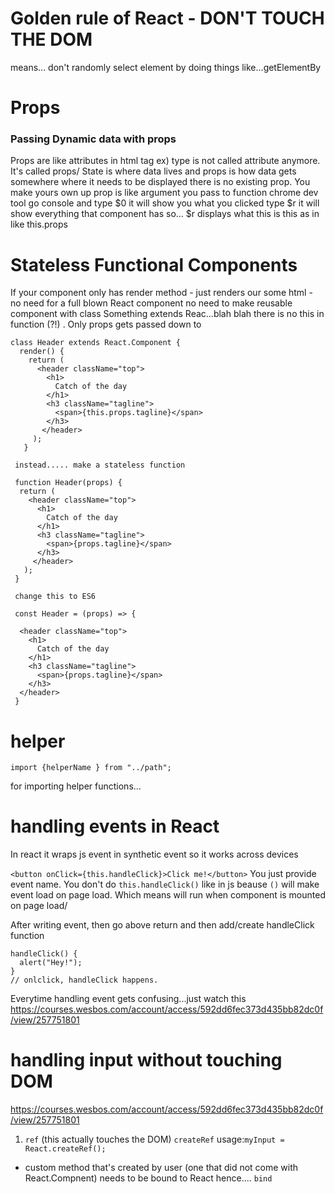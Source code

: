# Golden rule of React - DON'T TOUCH THE DOM
means... don't randomly select element by doing things like...getElementBy

# Props
### Passing Dynamic data with props

Props are like attributes in html tag ex) type is not called attribute anymore. It's called props/
State is where data lives and props is how data gets somewhere where it needs to be displayed
there is no existing prop. You make yours own up
prop is like argument you pass to function
chrome dev tool
go console and type $0 it will show you what you clicked type $r it will show everything that component has so... $r displays what this is this as in like this.props

# Stateless Functional Components
If your component only has render method - just renders our some html - no need for a full blown React component
no need to make reusable component with class Something extends Reac...blah blah
there is no this in function (?!) . Only props gets passed down to
```
class Header extends React.Component {
  render() {
    return (
      <header className="top">
        <h1>
          Catch of the day
        </h1>
        <h3 className="tagline">
          <span>{this.props.tagline}</span>
        </h3>
       </header>
     );
   }
   
 instead..... make a stateless function  
 
 function Header(props) {
  return (
    <header className="top">
      <h1>
        Catch of the day
      </h1>
      <h3 className="tagline">
        <span>{props.tagline}</span>
      </h3>
     </header>
   );
 }
 
 change this to ES6
 
 const Header = (props) => {
 
  <header className="top">
    <h1>
      Catch of the day
    </h1>
    <h3 className="tagline">
      <span>{props.tagline}</span>
    </h3>
  </header>
 }
 ```
# helper
`import {helperName } from "../path";`

for importing helper functions...

# handling events in React
In react it wraps js event in synthetic event so it works across devices

`<button onClick={this.handleClick}>Click me!</button>` You just provide event name.
You don't do `this.handleClick()` like in js beause `()` will make event load on page load. Which means will run when component is mounted on page load/

After writing event, then go above return and then add/create handleClick function
```
handleClick() {
  alert("Hey!");
}
// onlclick, handleClick happens.
```
Everytime handling event gets confusing...just watch this https://courses.wesbos.com/account/access/592dd6fec373d435bb82dc0f/view/257751801

# handling input without touching DOM
https://courses.wesbos.com/account/access/592dd6fec373d435bb82dc0f/view/257751801
1. `ref` (this actually touches the DOM) `createRef`  usage:`myInput = React.createRef();`
- custom method that's created by user (one that did not come with React.Compnent) needs to be bound to React
hence.... `bind`
